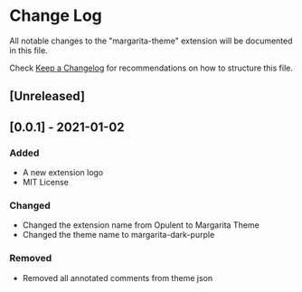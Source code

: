 # Change Log

All notable changes to the "margarita-theme" extension will be documented in this file.

Check [Keep a Changelog](http://keepachangelog.com/) for recommendations on how to structure this file.

## [Unreleased]

## [0.0.1] - 2021-01-02

### Added
- A new extension logo
- MIT License

### Changed
- Changed the extension name from Opulent to Margarita Theme
- Changed the theme name to margarita-dark-purple

### Removed
- Removed all annotated comments from theme json
